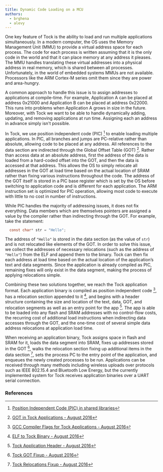 ```yaml
---
title: Dynamic Code Loading on a MCU
authors:
  - brghena
  - alevy
---
```


One key feature of Tock is the ability to load and run multiple applications
simultaneously. In a modern computer, the OS uses the Memory Management Unit
(MMU) to provide a virtual address space for each process. The code for each
process is written assuming that it is the only code in the world and that it
can place memory at any address it pleases. The MMU handles translating these
virtual addresses into a physical address in real memory, which is shared
between all processes. Unfortunately, in the world of embedded systems MMUs are
not available. Processors like the ARM Cortex-M series omit them since they are
power and area-hungry.

A common approach to handle this issue is to assign addresses to applications
at compile-time. For example, Application A can be placed at address 0x21000
and Application B can be placed at address 0x22000. This runs into problems
when Application A grows in size in the future. Moreover, with Tock we want to
be able to handle dynamically adding, updating, and removing applications at
run time. Assigning each an address in advance simply isn't possible.

In Tock, we use position independent code (PIC) [^1] to enable loading
multiple applications. In PIC, all branches and jumps are PC-relative
rather than absolute, allowing code to be placed at any address.
All references to the data section are indirected through the
Global Offset Table (GOT) [^2]. Rather than access data at an absolute
address, first the address of the data is loaded from a hard-coded
offset into the GOT, and then the data is accessed at that address. This
allows the OS to simply relocate all addresses in the GOT at load time
based on the actual location of SRAM rather than fixing various
instructions throughout the code. The address of the GOT itself is
stored in a PIC base register which is set by the OS before switching to
application code and is different for each application.
The ARM instruction set is optimized for PIC operation, allowing most code to
execute with little to no cost in number of instructions.

While PIC handles the majority of addressing issues, it does not fix
everything. Data members which are themselves pointers are assigned a
value by the compiler rather than indirecting through the GOT. For
example, take the statement:

```c
  const char* str = "Hello";
```

The address of `"Hello"` is stored in the data section (as the value of
`str`) and is not relocated like elements of the GOT. In order to solve
this issue, we collect the addresses of necessary relocations (such as
the address of `"Hello"`) from the ELF and append them to the binary.
Tock can then fix each address at load time based on the actual location
of the application’s text and data segments. Since the application is
already compiled as PIC, remaining fixes will only exist in the data
segment, making the process of applying relocations simple.

Combining these two solutions together, we reach the Tock application
format. Each application binary is compiled as position independent
code [^3], has a relocation section appended to it [^4], and begins with a header
structure containing the size and location of the text, data, GOT, and
relocation segments as well as an entry point for the app [^5]. The app is
able to be loaded into any flash and SRAM addresses with no control-flow costs,
the recurring cost of additional load instructions when indirecting data
accesses through the GOT, and the one-time cost of several simple data address
relocations at application load time.

When receiving an application binary, Tock assigns space in flash and
SRAM for it, loads the data segment into SRAM, fixes up addresses stored
in the GOT [^6], walks the relocation section fixing up additional items in
the data section [^7], sets the process PC to the entry point of the
application, and enqueues the newly created processes to be run.
Applications can be received through many methods including wireless uploads
over protocols such as IEEE 802.15.4 and Bluetooth Low Energy,
but the currently implemented system for Tock receives application
binaries over a UART serial connection.


### References

[^1]: [Position Independent Code (PIC) in shared libraries](http://eli.thegreenplace.net/2011/11/03/position-independent-code-pic-in-shared-libraries)

[^2]: [GOT in Tock Applications - August 2016](https://github.com/helena-project/tock/blob/a68d5a16b9567ba47681bba678f49ad82f4ff98e/apps/blink/loader.ld#L26)

[^3]: [GCC Compiler Flags for Tock Applications - August 2016](https://github.com/helena-project/tock/blob/be050f9ed1fdfe7cf77af06d397980925f6fbe9d/apps/Makefile.Common.mk#L22)

[^4]: [ELF to Tock Binary - August 2016](https://github.com/helena-project/tock/blob/a68d5a16b9567ba47681bba678f49ad82f4ff98e/tools/elf2tbf/src/main.rs#L86)

[^5]: [Tock Application Header - August 2016](https://github.com/helena-project/tock/blob/a68d5a16b9567ba47681bba678f49ad82f4ff98e/tools/elf2tbf/src/main.rs#L17)

[^6]: [Tock GOT Fixup - August 2016](https://github.com/helena-project/tock/blob/a68d5a16b9567ba47681bba678f49ad82f4ff98e/src/main/process.rs#L368)

[^7]: [Tock Relocations Fixup - August 2016](https://github.com/helena-project/tock/blob/a68d5a16b9567ba47681bba678f49ad82f4ff98e/src/main/process.rs#L378)

